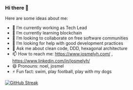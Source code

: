 ### Hi there 👋

Here are some ideas about me:

- 🔭 I’m currently working as Tech Lead
- 🌱 I’m currently learning blockchain
- 👯 I’m looking to collaborate on free software communities
- 🤔 I’m looking for help with good development practices
- 💬 Ask me about clean code, DDD, hexagonal architecture
- 📫 How to reach me: https://www.josmelyh.com/ , https://www.linkedin.com/in/josmelyh/
- 😄 Pronouns: noel, josmel
- ⚡ Fun fact: swim, play football, play with my dogs

[![GitHub Streak](https://github-readme-streak-stats.herokuapp.com?user=josmel&theme=dark&date_format=M%20j%5B%2C%20Y%5D)](https://git.io/streak-stats)

